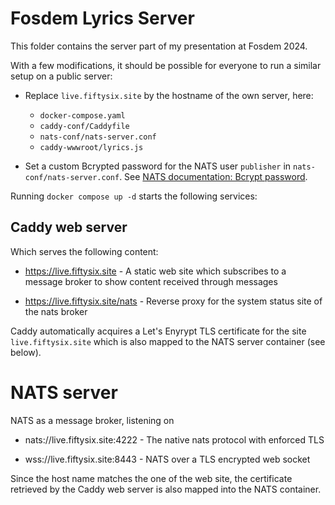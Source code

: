 # Fosdem Lyrics Server

This folder contains the server part of my presentation at Fosdem 2024.

With a few modifications, it should be possible for everyone to run a similar setup on a public server:

- Replace `live.fiftysix.site` by the hostname of the own server, here:
  - `docker-compose.yaml`
  - `caddy-conf/Caddyfile`
  - `nats-conf/nats-server.conf`
  - `caddy-wwwroot/lyrics.js`

- Set a custom Bcrypted password for the NATS user `publisher` in `nats-conf/nats-server.conf`. See [NATS documentation: Bcrypt password](https://docs.nats.io/running-a-nats-service/configuration/securing_nats/auth_intro/username_password#bcrypted-passwords).

Running `docker compose up -d` starts the following services:

## Caddy web server

Which serves the following content:

- https://live.fiftysix.site - A static web site which subscribes to a message broker to show content received through messages

- https://live.fiftysix.site/nats - Reverse proxy for the system status site of the nats broker

Caddy automatically acquires a Let's Enyrypt TLS certificate for the site `live.fiftysix.site` which is also mapped to the NATS server container (see below).


# NATS server

NATS as a message broker, listening on

- nats://live.fiftysix.site:4222 - The native nats protocol with enforced TLS 

- wss://live.fiftysix.site:8443 - NATS over a TLS encrypted web socket

Since the host name matches the one of the web site, the certificate retrieved by the Caddy web server is also mapped into the NATS container.